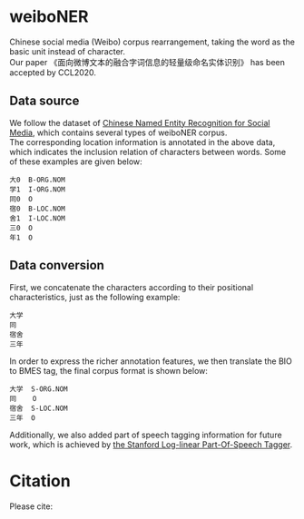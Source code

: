 # weiboNER
Chinese social media (Weibo) corpus rearrangement, taking the word as the basic unit instead of character.  
Our paper 《面向微博文本的融合字词信息的轻量级命名实体识别》 has been accepted by CCL2020.  
## Data source
We follow the dataset of [Chinese Named Entity Recognition for Social Media](https://github.com/hltcoe/golden-horse), which contains several types of weiboNER corpus.   
The corresponding location information is annotated in the above data, which indicates the inclusion relation of characters between words. Some of these examples are given below:  
```
大0  B-ORG.NOM  
学1  I-ORG.NOM  
同0  O  
宿0  B-LOC.NOM  
舍1  I-LOC.NOM  
三0  O  
年1  O  
```
## Data conversion
First, we concatenate the characters according to their positional characteristics, just as the following example:  
```
大学
同
宿舍
三年 
```
In order to express the richer annotation features, we then translate the BIO to BMES tag, the final corpus format is shown below:  
```
大学  S-ORG.NOM 
同    O
宿舍  S-LOC.NOM
三年  O
```
Additionally, we also added part of speech tagging information for future work, which is achieved by [the Stanford Log-linear Part-Of-Speech Tagger](https://nlp.stanford.edu/software/tagger.shtml).  
# Citation
Please cite:  


